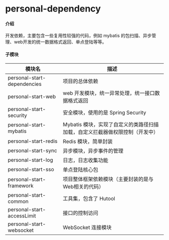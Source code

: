 # personal-dependency

#### 介绍

开发依赖，主要包含一些复用性较强的代码，例如 mybatis 的包扫描、异步管理、web开发的统一数据格式返回、单点登陆等等。

#### 子模块

| 模块名                      | 描述                                                         |
| --------------------------- | ------------------------------------------------------------ |
| personal-start-dependencies | 项目的总体依赖                                               |
| personal-start-web          | web 开发模块，统一异常处理，统一接口数据格式返回             |
| personal-start-security     | 安全模块，使用的是 Spring Security                           |
| personal-start-mybatis      | Mybatis 模块，实现了自定义的类路径扫描加载，自定义拦截器做权限控制（开发中） |
| personal-start-redis        | Redis 模块，简单封装                                         |
| personal-start-sync         | 异步模块，异步事件的管理                                     |
| personal-start-log          | 日志，日志收集功能                                           |
| personal-start-sso          | 单点登陆核心包                                               |
| personal-start-framework    | 项目整体框架依赖模块（主要封装的是与Web相关的代码）          |
| personal-start-common       | 工具集，包含了 Hutool                                        |
| personal-start-accessLimit  | 接口的控制访问                                               |
| personal-start-websocket    | WebSocket 连接模块                                               |

